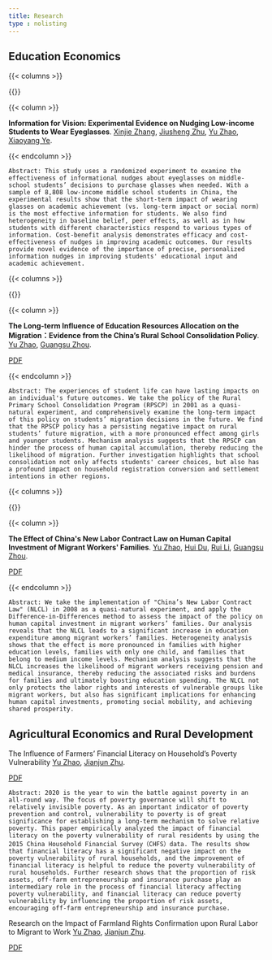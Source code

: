 ```yaml
---
title: Research
type : nolisting
---
```



## Education Economics

{{< columns >}}


{{<figure-a src="/media/research/glass.png" >}}

{{< column >}}

**Information for Vision: Experimental Evidence on Nudging Low-income Students to Wear Eyeglasses**. 
[Xinjie Zhang](/), [Jiusheng Zhu](/), [Yu Zhao](https://yuzhao66.github.io/), [Xiaoyang Ye](https://xiaoyangye.github.io/). 

{{< endcolumn >}}

```
Abstract: This study uses a randomized experiment to examine the effectiveness of informational nudges about eyeglasses on middle-school students’ decisions to purchase glasses when needed. With a sample of 8,808 low-income middle school students in China, the experimental results show that the short-term impact of wearing glasses on academic achievement (vs. long-term impact or social norm) is the most effective information for students. We also find heterogeneity in baseline belief, peer effects, as well as in how students with different characteristics respond to various types of information. Cost-benefit analysis demonstrates efficacy and cost-effectiveness of nudges in improving academic outcomes. Our results provide novel evidence of the importance of precise, personalized information nudges in improving students' educational input and academic achievement.
```

{{< columns >}}


{{<figure-a src="/media/research/rpscp.png" >}}

{{< column >}}

**The Long-term Influence of Education Resources Allocation on the Migration：Evidence from the China’s Rural School Consolidation Policy**. 
[Yu Zhao](https://yuzhao66.github.io/), [Guangsu Zhou](http://slhr.ruc.edu.cn/szdw/zzjs/ldgx/zgs/226d274fc66240e0b01b3c01243ef853.htm). 

[PDF](https://yuzhao66.github.io/files/school_consolidation.pdf)

{{< endcolumn >}}

```
Abstract: The experiences of student life can have lasting impacts on an individual's future outcomes. We take the policy of the Rural Primary School Consolidation Program (RPSCP) in 2001 as a quasi-natural experiment, and comprehensively examine the long-term impact of this policy on students’ migration decisions in the future. We find that the RPSCP policy has a persisting negative impact on rural students’ future migration, with a more pronounced effect among girls and younger students. Mechanism analysis suggests that the RPSCP can hinder the process of human capital accumulation, thereby reducing the likelihood of migration. Further investigation highlights that school consolidation not only affects students' career choices, but also has a profound impact on household registration conversion and settlement intentions in other regions.
```


{{< columns >}}


{{<figure-a src="/media/research/nlcl.png" >}}

{{< column >}}

**The Effect of China's New Labor Contract Law on Human Capital Investment of Migrant Workers' Families**. 
[Yu Zhao](https://yuzhao66.github.io/), [Hui Du](/), [Rui Li](https://hums.dlmu.edu.cn/info/1121/2061.htm), [Guangsu Zhou](http://slhr.ruc.edu.cn/szdw/zzjs/ldgx/zgs/226d274fc66240e0b01b3c01243ef853.htm). 

[PDF](https://yuzhao66.github.io/files/nlcl.pdf)

{{< endcolumn >}}

```
Abstract: We take the implementation of "China’s New Labor Contract Law" (NLCL) in 2008 as a quasi-natural experiment, and apply the Difference-in-Differences method to assess the impact of the policy on human capital investment in migrant workers’ families. Our analysis reveals that the NLCL leads to a significant increase in education expenditure among migrant workers’ families. Heterogeneity analysis shows that the effect is more pronounced in families with higher education levels, families with only one child, and families that belong to medium income levels. Mechanism analysis suggests that the NLCL increases the likelihood of migrant workers receiving pension and medical insurance, thereby reducing the associated risks and burdens for families and ultimately boosting education spending. The NLCL not only protects the labor rights and interests of vulnerable groups like migrant workers, but also has significant implications for enhancing human capital investments, promoting social mobility, and achieving shared prosperity.
```


## Agricultural Economics and Rural Development

The Influence of Farmers’ Financial Literacy on Household’s Poverty Vulnerability
[Yu Zhao](https://yuzhao66.github.io/), [Jianjun Zhu](https://jgxy.sdau.edu.cn/2017/0913/c11111a170598/page.htm).

[PDF](https://yuzhao66.github.io/files/finance.pdf)

```
Abstract: 2020 is the year to win the battle against poverty in an all-round way. The focus of poverty governance will shift to relatively invisible poverty. As an important indicator of poverty prevention and control, vulnerability to poverty is of great significance for establishing a long-term mechanism to solve relative poverty. This paper empirically analyzed the impact of financial literacy on the poverty vulnerability of rural residents by using the 2015 China Household Financial Survey（CHFS）data. The results show that financial literacy has a significant negative impact on the poverty vulnerability of rural households, and the improvement of financial literacy is helpful to reduce the poverty vulnerability of rural households. Further research shows that the proportion of risk assets, off-farm entrepreneurship and insurance purchase play an intermediary role in the process of financial literacy affecting poverty vulnerability, and financial literacy can reduce poverty vulnerability by influencing the proportion of risk assets, encouraging off-farm entrepreneurship and insurance purchase.

```

Research on the Impact of Farmland Rights Confirmation upon Rural Labor to Migrant to Work
[Yu Zhao](https://yuzhao66.github.io/), [Jianjun Zhu](https://jgxy.sdau.edu.cn/2017/0913/c11111a170598/page.htm).

[PDF](https://yuzhao66.github.io/files/migrate.pdf)